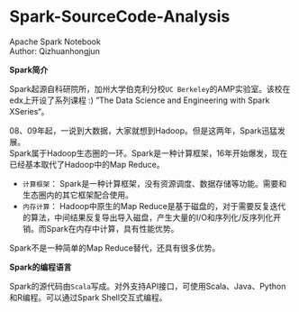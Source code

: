 # Spark-SourceCode-Analysis
Apache Spark Notebook   
Author: Qizhuanhongjun

**Spark简介**  

Spark起源自科研院所，加州大学伯克利分校`UC Berkeley`的AMP实验室。该校在edx上开设了系列课程 :) ”The Data Science and Engineering with Spark XSeries“。  

08、09年起，一说到大数据，大家就想到Hadoop。但是这两年，Spark迅猛发展。  
Spark属于Hadoop生态圈的一环。Spark是一种计算框架，16年开始爆发，现在已经基本取代了Hadoop中的Map Reduce。  
 
- `计算框架`： Spark是一种计算框架，没有资源调度、数据存储等功能。需要和生态圈内的其它框架配合使用。
- `内存计算`： Hadoop中原生的Map Reduce是基于磁盘的，对于需要反复迭代的算法，中间结果反复导出导入磁盘，产生大量的I/O和序列化/反序列化开销。而Spark在内存中计算，具有性能优势。  

Spark不是一种简单的Map Reduce替代，还具有很多优势。

**Spark的编程语言**

Spark的源代码由`Scala`写成。对外支持API接口，可使用Scala、Java、Python和R编程。可以通过Spark Shell交互式编程。  

